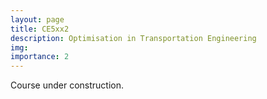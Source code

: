 ```yaml
---
layout: page
title: CE5xx2
description: Optimisation in Transportation Engineering
img:
importance: 2
---
```


Course under construction.